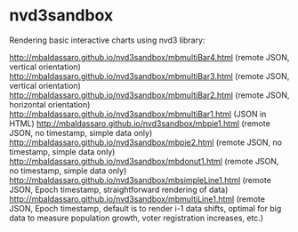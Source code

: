 nvd3sandbox
===========
Rendering basic interactive charts using nvd3 library:

http://mbaldassaro.github.io/nvd3sandbox/mbmultiBar4.html (remote JSON, vertical orientation)
http://mbaldassaro.github.io/nvd3sandbox/mbmultiBar3.html (remote JSON, vertical orientation)
http://mbaldassaro.github.io/nvd3sandbox/mbmultiBar2.html (remote JSON, horizontal orientation)
http://mbaldassaro.github.io/nvd3sandbox/mbmultiBar1.html (JSON in HTML)
http://mbaldassaro.github.io/nvd3sandbox/mbpie1.html (remote JSON, no timestamp, simple data only)
http://mbaldassaro.github.io/nvd3sandbox/mbpie2.html (remote JSON, no timestamp, simple data only)
http://mbaldassaro.github.io/nvd3sandbox/mbdonut1.html (remote JSON, no timestamp, simple data only)
http://mbaldassaro.github.io/nvd3sandbox/mbsimpleLine1.html (remote JSON, Epoch timestamp, straightforward rendering of data)
http://mbaldassaro.github.io/nvd3sandbox/mbmultiLine1.html (remote JSON, Epoch timestamp, default is to render i-1 data shifts, optimal for big data to measure population growth, voter registration increases, etc.)

